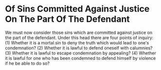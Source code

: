 # Of Sins Committed Against Justice On The Part Of The Defendant

We must now consider those sins which are committed against justice on the part of the defendant. Under this head there are four points of inquiry:
(1) Whether it is a mortal sin to deny the truth which would lead to one's condemnation?
(2) Whether it is lawful to defend oneself with calumnies?
(3) Whether it is lawful to escape condemnation by appealing?
(4) Whether it is lawful for one who has been condemned to defend himself by violence if he be able to do so?